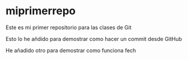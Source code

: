# miprimerrepo
Este es mi primer repositorio para las clases de Git

Esto lo he añdido para demostrar como hacer un commit desde GitHub

He añadido otro para demostrar como funciona fech

